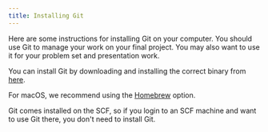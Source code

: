 ```yaml
---
title: Installing Git
---
```


Here are some instructions for installing Git on your computer. You should use Git to manage your work on your final project. You may also want to use it for your problem set and presentation work.

You can install Git by downloading and installing the correct binary from [here](http://git-scm.com/downloads).

For macOS, we recommend using the [Homebrew](https://brew.sh/) option.

Git comes installed on the SCF, so if you login to an SCF machine and want to use Git there, you don't need to install Git. 
